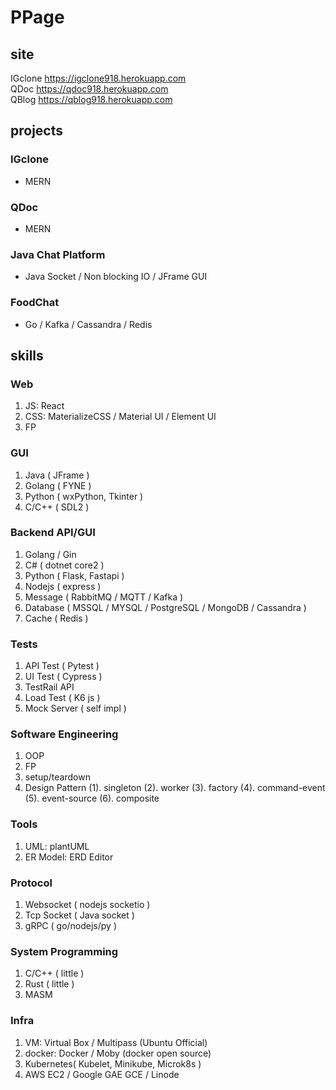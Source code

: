 # PPage


## site
IGclone https://igclone918.herokuapp.com
<br/>
QDoc https://qdoc918.herokuapp.com
<br/>
QBlog https://qblog918.herokuapp.com


## projects
### IGclone
- MERN
### QDoc
- MERN
### Java Chat Platform
- Java Socket / Non blocking IO / JFrame GUI
### FoodChat
- Go / Kafka / Cassandra / Redis 


## skills
### Web
1. JS: React
2. CSS: MaterializeCSS / Material UI / Element UI 
3. FP 

### GUI
1. Java ( JFrame )
2. Golang ( FYNE )
3. Python ( wxPython, Tkinter )
4. C/C++ ( SDL2 )

### Backend API/GUI
1. Golang / Gin
3. C# ( dotnet core2 )
4. Python ( Flask, Fastapi )
5. Nodejs ( express )
6. Message ( RabbitMQ / MQTT / Kafka )
7. Database ( MSSQL / MYSQL / PostgreSQL / MongoDB / Cassandra )
8. Cache ( Redis )

### Tests
1. API Test ( Pytest )
2. UI Test ( Cypress )
3. TestRail API
4. Load Test ( K6 js )
5. Mock Server ( self impl )

### Software Engineering
1. OOP
2. FP
3. setup/teardown
4. Design Pattern
  (1). singleton
  (2). worker
  (3). factory
  (4). command-event
  (5). event-source
  (6). composite

### Tools
1. UML: plantUML
2. ER Model: ERD Editor

### Protocol
1. Websocket ( nodejs socketio )
2. Tcp Socket ( Java socket )
3. gRPC ( go/nodejs/py )

### System Programming
1. C/C++ ( little )
2. Rust ( little )
3. MASM

### Infra
1. VM: Virtual Box / Multipass (Ubuntu Official)
2. docker: Docker / Moby (docker open source)
3. Kubernetes( Kubelet, Minikube, Microk8s )
4. AWS EC2 / Google GAE GCE / Linode
